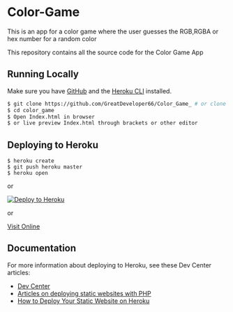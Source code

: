 # Color-Game

This is an app for a color game where the user guesses the RGB,RGBA or hex number for a random color

This repository contains all the source code for the Color Game App

## Running Locally

Make sure you have [GitHub](https://github.com) and the [Heroku CLI](https://cli.heroku.com/) installed.

```sh
$ git clone https://github.com/GreatDeveloper66/Color_Game_ # or clone your own fork
$ cd color_game
$ Open Index.html in browser
$ or live preview Index.html through brackets or other editor
```

## Deploying to Heroku

```
$ heroku create
$ git push heroku master
$ heroku open
```
or

[![Deploy to Heroku](https://www.herokucdn.com/deploy/button.png)](https://heroku.com/deploy)

or

[Visit Online](https://color-game.herokuapp.com)

## Documentation

For more information about deploying to Heroku, see these Dev Center articles:

- [Dev Center](https://devcenter.heroku.com)
- [Articles on deploying static websites with PHP](https://devcenter.heroku.com/categories/php-support)
- [How to Deploy Your Static Website on Heroku](https://medium.com/@adityaniloi/how-to-deploy-a-static-website-to-heroku-49d55e07cb94)